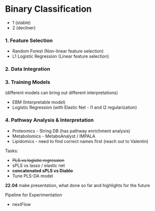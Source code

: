 # Binary Classification
* 1 (stable)
* 2 (decliner)

### 1. Feature Selection
* Random Forest (Non-linear feature selection)
* L1 Logistic Regression (Linear feature selection)

### 2. Data Integration

### 3. Training Models
(different models can bring out different interpretations)
* EBM (Interpretable model)
* Logistic Regression (with Elastic Net - l1 and l2 regularization)

### 4. Pathway Analysis & Interpretation
* Proteomics - String DB (has pathway enrichment analysis)
* Metabolomics - MetaboAnalyst / IMPALA
* Lipidomics - need to find correct names first (reach out to Valentin)

Tasks:
* ~~PLS vs logistic regression~~
* sPLS vs lasso / elastic net
* **concatenated sPLS vs Diablo**
* Tune PLS-DA model

**22.04** make presentation, what done so far and highlights for the future

Pipeline for Experimentation
- nextFlow